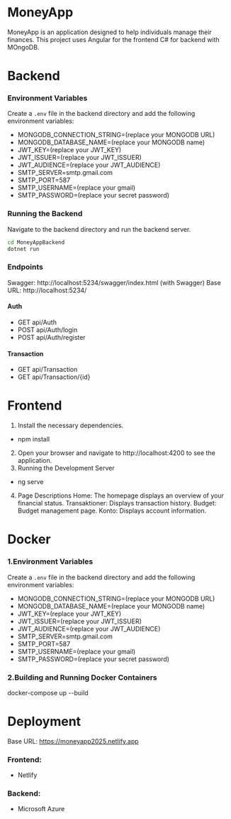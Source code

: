 # MoneyApp

MoneyApp is an application designed to help individuals manage their finances. This project uses Angular for the frontend C# for backend with MOngoDB.

# Backend

### Environment Variables
Create a `.env` file in the backend directory and add the following environment variables:
- MONGODB_CONNECTION_STRING=(replace your MONGODB URL)
- MONGODB_DATABASE_NAME=(replace your MONGODB name)
- JWT_KEY=(replace your JWT_KEY)
- JWT_ISSUER=(replace your JWT_ISSUER)
- JWT_AUDIENCE=(replace your JWT_AUDIENCE)
- SMTP_SERVER=smtp.gmail.com
- SMTP_PORT=587
- SMTP_USERNAME=(replace your gmail)
- SMTP_PASSWORD=(replace your secret password)

### Running the Backend

Navigate to the backend directory and run the backend server.

```bash
cd MoneyAppBackend
dotnet run
```

### Endpoints
Swagger: http://localhost:5234/swagger/index.html (with Swagger)
Base URL: http://localhost:5234/
#### Auth
- GET api/Auth
- POST api/Auth/login
- POST api/Auth/register

#### Transaction
- GET api/Transaction
- GET api/Transaction/{id}


# Frontend

1. Install the necessary dependencies.
- npm install
2. Open your browser and navigate to http://localhost:4200 to see the application.
3. Running the Development Server
- ng serve
4. Page Descriptions
Home: The homepage displays an overview of your financial status.
Transaktioner: Displays transaction history.
Budget: Budget management page.
Konto: Displays account information.


# Docker
### 1.Environment Variables
Create a `.env` file in the backend directory and add the following environment 
variables:
- MONGODB_CONNECTION_STRING=(replace your MONGODB URL)
- MONGODB_DATABASE_NAME=(replace your MONGODB name)
- JWT_KEY=(replace your JWT_KEY)
- JWT_ISSUER=(replace your JWT_ISSUER)
- JWT_AUDIENCE=(replace your JWT_AUDIENCE)
- SMTP_SERVER=smtp.gmail.com
- SMTP_PORT=587
- SMTP_USERNAME=(replace your gmail)
- SMTP_PASSWORD=(replace your secret password)
### 2.Building and Running Docker Containers
docker-compose up --build


# Deployment
Base URL: https://moneyapp2025.netlify.app
### Frontend:
- Netlify
### Backend: 
- Microsoft Azure
